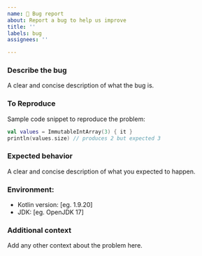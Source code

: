 ```yaml
---
name: 🐞 Bug report
about: Report a bug to help us improve
title: ''
labels: bug
assignees: ''

---
```


### Describe the bug

A clear and concise description of what the bug is.

### To Reproduce

Sample code snippet to reproduce the problem:

```kotlin
val values = ImmutableIntArray(3) { it }
println(values.size) // produces 2 but expected 3
```

### Expected behavior

A clear and concise description of what you expected to happen.

### Environment:

- Kotlin version: [eg. 1.9.20]
- JDK: [eg. OpenJDK 17]

### Additional context

Add any other context about the problem here.
